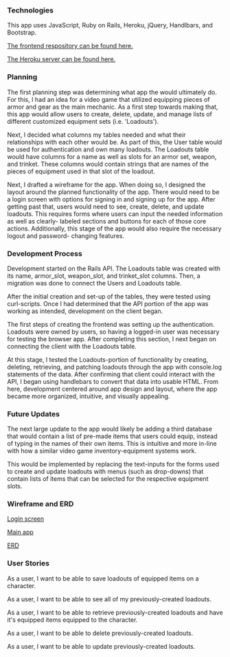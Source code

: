 ### Technologies

This app uses JavaScript, Ruby on Rails, Heroku, jQuery, Handlbars, and Bootstrap.

[The frontend respository can be found here.](https://github.com/drewmccarron/project-2-client)

[The Heroku server can be found here.](https://radiant-sea-60360.herokuapp.com/)


### Planning
The first planning step was determining what app the would ultimately do. For
this, I had an idea for a video game that utilized equipping pieces of armor and
gear as the main mechanic. As a first step towards making that, this app would
allow users to create, delete, update, and manage lists of different customized
equipment sets (i.e. 'Loadouts').

Next, I decided what columns my tables needed and what their relationships with
each other would be. As part of this, the User table would be used for
authentication and own many loadouts. The Loadouts table would have columns for
a name as well as slots for an armor set, weapon, and trinket. These columns
would contain strings that are names of the pieces of equipment used in that
slot of the loadout.

Next, I drafted a wireframe for the app. When doing so, I designed the layout
around the planned functionality of the app. There would need to be a login
screen with options for signing in and signing up for the app. After getting
past that, users would need to see, create, delete, and update loadouts. This
requires forms where users can input the needed information as well as clearly-
labeled sections and buttons for each of those core actions. Additionally,
this stage of the app would also require the necessary logout and password-
changing features.

### Development Process

Development started on the Rails API. The Loadouts table was created with its
name, armor_slot, weapon_slot, and trinket_slot columns. Then, a migration was
done to connect the Users and Loadouts table.

After the initial creation and set-up of the tables, they were tested using
curl-scripts. Once I had determined that the API portion of the app was working
as intended, development on the client began.

The first steps of creating the frontend was setting up the authentication.
Loadouts were owned by users, so having a logged-in user was necessary for
testing the browser app. After completing this section, I next began on
connecting the client with the Loadouts table.

At this stage, I tested the Loadouts-portion of functionality by creating,
deleting, retrieving, and patching loadouts through the app with console.log
statements of the data. After confirming that client could interact with the
API, I began using handlebars to convert that data into usable HTML. From here,
development centered around app design and layout, where the app became more
organized, intuitive, and visually appealing.

### Future Updates
The next large update to the app would likely be adding a third database that
would contain a list of pre-made items that users could equip, instead of
typing in the names of their own items. This is intuitive and more in-line with
how a similar video game inventory-equipment systems work.

This would be implemented by replacing the text-inputs for the forms used to
create and update loadouts with menus (such as drop-downs) that contain lists of
items that can be selected for the respective equipment slots.

### Wireframe and ERD

[Login screen](https://i.imgur.com/f6PPiBg.png)

[Main app](https://i.imgur.com/eZReP2p.png)

[ERD](https://i.imgur.com/hwu4rv8.png)

### User Stories

As a user, I want to be able to save loadouts of equipped items on a character.

As a user, I want to be able to see all of my previously-created loadouts.

As a user, I want to be able to retrieve previously-created loadouts and have
it's equipped items equipped to the character.

As a user, I want to be able to delete previously-created loadouts.

As a user, I want to be able to update previously-created loadouts.
